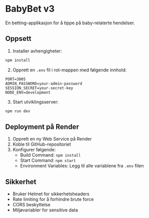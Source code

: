 # BabyBet v3

En betting-applikasjon for å tippe på baby-relaterte hendelser.

## Oppsett

1. Installer avhengigheter:
```bash
npm install
```

2. Opprett en `.env` fil i rot-mappen med følgende innhold:
```
PORT=3005
ADMIN_PASSWORD=your-admin-password
SESSION_SECRET=your-secret-key
NODE_ENV=development
```

3. Start utviklingsserver:
```bash
npm run dev
```

## Deployment på Render

1. Opprett en ny Web Service på Render
2. Koble til GitHub-repositoriet
3. Konfigurer følgende:
   - Build Command: `npm install`
   - Start Command: `npm start`
   - Environment Variables: Legg til alle variablene fra `.env` filen

## Sikkerhet

- Bruker Helmet for sikkerhetsheaders
- Rate limiting for å forhindre brute force
- CORS beskyttelse
- Miljøvariabler for sensitive data